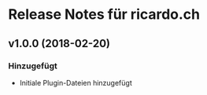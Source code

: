 # Release Notes für ricardo.ch 

## v1.0.0 (2018-02-20)
 
### Hinzugefügt
- Initiale Plugin-Dateien hinzugefügt